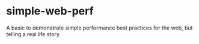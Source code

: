 # simple-web-perf
A basic to demonstrate simple performance best practices for the web, but telling a real life story.
